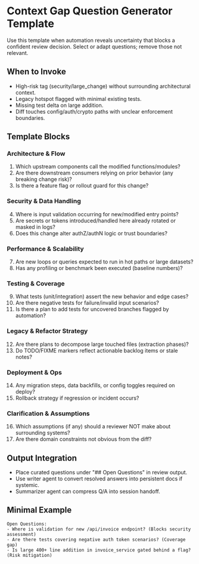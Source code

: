 # Context Gap Question Generator Template

Use this template when automation reveals uncertainty that blocks a confident review decision. Select or adapt questions; remove those not relevant.

## When to Invoke
- High-risk tag (security/large_change) without surrounding architectural context.
- Legacy hotspot flagged with minimal existing tests.
- Missing test delta on large addition.
- Diff touches config/auth/crypto paths with unclear enforcement boundaries.

## Template Blocks

### Architecture & Flow
1. Which upstream components call the modified functions/modules?
2. Are there downstream consumers relying on prior behavior (any breaking change risk)?
3. Is there a feature flag or rollout guard for this change?

### Security & Data Handling
4. Where is input validation occurring for new/modified entry points?
5. Are secrets or tokens introduced/handled here already rotated or masked in logs?
6. Does this change alter authZ/authN logic or trust boundaries?

### Performance & Scalability
7. Are new loops or queries expected to run in hot paths or large datasets?
8. Has any profiling or benchmark been executed (baseline numbers)?

### Testing & Coverage
9. What tests (unit/integration) assert the new behavior and edge cases?
10. Are there negative tests for failure/invalid input scenarios?
11. Is there a plan to add tests for uncovered branches flagged by automation?

### Legacy & Refactor Strategy
12. Are there plans to decompose large touched files (extraction phases)?
13. Do TODO/FIXME markers reflect actionable backlog items or stale notes?

### Deployment & Ops
14. Any migration steps, data backfills, or config toggles required on deploy?
15. Rollback strategy if regression or incident occurs?

### Clarification & Assumptions
16. Which assumptions (if any) should a reviewer NOT make about surrounding systems?
17. Are there domain constraints not obvious from the diff?

## Output Integration
- Place curated questions under "## Open Questions" in review output.
- Use writer agent to convert resolved answers into persistent docs if systemic.
- Summarizer agent can compress Q/A into session handoff.

## Minimal Example
```
Open Questions:
- Where is validation for new /api/invoice endpoint? (Blocks security assessment)
- Are there tests covering negative auth token scenarios? (Coverage gap)
- Is large 400+ line addition in invoice_service gated behind a flag? (Risk mitigation)
```
